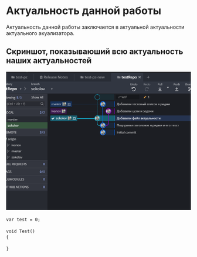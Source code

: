 # Актуальность данной работы
Актуальность данной работы заключается в актуальной актуальности актуального акуализатора.

## Скриншот, показываюший всю актуальность наших актуальностей

![GitHub Logo](./Resources/Скриншот.PNG)

```
var test = 0;

void Test() 
{

}
```